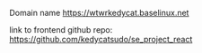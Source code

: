 Domain name
https://wtwrkedycat.baselinux.net

link to frontend github repo:
https://github.com/kedycatsudo/se_project_react
